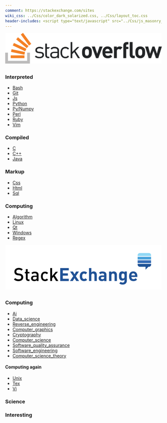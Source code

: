 ```yaml
---
comment: https://stackexchange.com/sites
wiki_css: ../Css/color_dark_solarized.css, ../Css/layout_toc.css
header-includes: <script type="text/javascript" src="../Css/js_masonry_desandro.js"></script>
---
```


<img src='../res/img/stackoverflow_logo.svg'>

##

### Interpreted                        
* [Bash](Bash_top_100)               
* [Git](Git_top_100)                 
* [Js](Js_top_100)                   
* [Python](Python_top_100)           
* [Py/Numpy](Numpy_top_100)          
* [Perl](Perl_top_100)               
* [Ruby](Ruby_top_100)               
* [Vim](Vim_top_100)                 

### Compiled
* [C](C_top_100)
* [C++](C++_top_100)
* [Java](Java_top_100)

### Markup
* [Css](Css_top_100)
* [Html](Html_top_100)
* [Sql](Sql_top_100)

### Computing
* [Algorithm](Algorithm_top_100)
* [Linux](Linux_top_100)
* [Qt](Qt_top_100)
* [Windows](Windows_top_100)
* [Regex](Regex_top_100)








<img src='../res/img/stackexchange_logo.svg'>

##

### Computing

* [Ai](Ai_top_100_se) 
* [Data_science](Data_science_top_100_se) 
* [Reverse_engineering](Reverse_engineering_top_100_se) 
* [Computer_graphics](Computer_graphics_top_100_se) 
* [Cryptography](Cryptography_top_100_se) 
* [Computer_science](Computer_science_top_100_se) 
* [Software_quality_assurance](Software_quality_assurance_top_100_se) 
* [Software_engineering](Software_engineering_top_100_se) 
* [Computer_science_theory](Computer_science_theory_top_100_se) 

#### Computing again
* [Unix](Unix_top_100_se) 
* [Tex](Tex_top_100_se) 
* [Vi](Vim_top_100_se) 


### Science


### Interesting
### 
